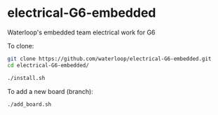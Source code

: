 # electrical-G6-embedded
Waterloop's embedded team electrical work for G6

To clone:

```bash
git clone https://github.com/waterloop/electrical-G6-embedded.git
cd electrical-G6-embedded/

./install.sh
```

To add a new board (branch):

```bash
./add_board.sh
```

